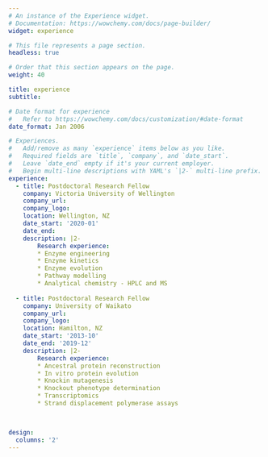 ```yaml
---
# An instance of the Experience widget.
# Documentation: https://wowchemy.com/docs/page-builder/
widget: experience

# This file represents a page section.
headless: true

# Order that this section appears on the page.
weight: 40

title: experience
subtitle:

# Date format for experience
#   Refer to https://wowchemy.com/docs/customization/#date-format
date_format: Jan 2006

# Experiences.
#   Add/remove as many `experience` items below as you like.
#   Required fields are `title`, `company`, and `date_start`.
#   Leave `date_end` empty if it's your current employer.
#   Begin multi-line descriptions with YAML's `|2-` multi-line prefix.
experience:
  - title: Postdoctoral Research Fellow
    company: Victoria University of Wellington
    company_url:
    company_logo: 
    location: Wellington, NZ
    date_start: '2020-01'
    date_end: 
    description: |2-
        Research experience:
        * Enzyme engineering
        * Enzyme kinetics
        * Enzyme evolution
        * Pathway modelling
        * Analytical chemistry - HPLC and MS
        
  - title: Postdoctoral Research Fellow
    company: University of Waikato
    company_url:
    company_logo: 
    location: Hamilton, NZ
    date_start: '2013-10'
    date_end: '2019-12'
    description: |2-
        Research experience:
        * Ancestral protein reconstruction
        * In vitro protein evolution
        * Knockin mutagenesis
        * Knockout phenotype determination
        * Transcriptomics
        * Strand displacement polymerase assays

    

design:
  columns: '2'
---
```

